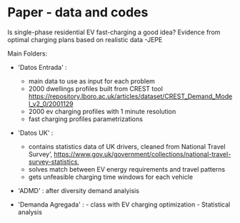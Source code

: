 # Paper - data and codes
Is single-phase residential EV fast-charging a good idea? Evidence from optimal charging plans based on realistic data -JEPE

Main Folders:

- 'Datos Entrada' : 
     - main data to use as input for each problem
     - 2000 dwellings profiles built from CREST tool https://repository.lboro.ac.uk/articles/dataset/CREST_Demand_Model_v2_0/2001129
     - 2000 ev charging profiles with 1 minute resolution
     - fast charging profiles parametrizations 
     
- 'Datos UK' : 
     - contains statistics data of UK drivers, cleaned from National Travel Survey’, https://www.gov.uk/government/collections/national-travel-survey-statistics,
     - solves match between EV energy requirements and travel patterns 
     - gets unfeasible charging time windows for each vehicle
    
- 'ADMD' : after diversity demand analyisis

- 'Demanda Agregada' :
      - class with EV charging optimization
      - Statistical analysis
